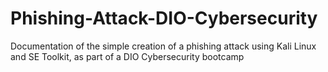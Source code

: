 # Phishing-Attack-DIO-Cybersecurity
Documentation of the simple creation of a phishing attack using Kali Linux and SE Toolkit, as part of a DIO Cybersecurity bootcamp
